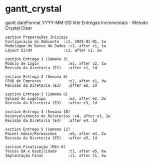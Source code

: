 # gantt_crystal

gantt
    dateFormat  YYYY-MM-DD
    title Entregas Incrementais - Método Crystal Clear

    section Preparações Iniciais
    Configuração do Ambiente  :c1, 2025-01-01, 1w
    Modelagem do Banco de Dados :c2, after c1, 1w
    Layout UI/UX              :c3, after c1, 2w

    section Entrega 1 (Semana 3)
    Módulo de Login             :e1, after c2, 1w
    Revisão da Diretoria (E1)   :after e1, 1d

    section Entrega 2 (Semana 6)
    CRUD de Empresas            :e2, after e1, 3w
    Revisão da Diretoria (E2)   :after e2, 1d

    section Entrega 3 (Semana 8)
    Upload de Logotipo          :e3, after e2, 2w
    Revisão da Diretoria (E3)   :after e3, 1d

    section Entrega 4 (Semana 10)
    Desenvolvimento de Relatórios :e4, after e3, 2w
    Revisão da Diretoria (E4)   :after e4, 1d

    section Entrega 5 (Semana 12)
    Painel Admin/Permissões     :e5, after e4, 2w
    Revisão da Diretoria (E5)   :after e5, 1d

    section Finalização (Mês 6)
    Testes QA e Usabilidade     :t1, after e5, 6w
    Implantação Final           :i1, after t1, 4w
